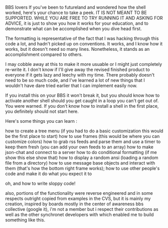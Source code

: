 BBS lovers If you've been to futureland and wondered how the shell worked, here's your chance to take a peek.  IT IS NOT MEANT TO BE SUPPORTED.  WHILE YOU ARE FREE TO TRY RUNNING IT AND ASKING FOR ADVICE, it is just to show you how it works for your education, and to demonstrate what can be accomplished when you dive head first.  

The formatting is representative of the fact that I was hacking through this code a lot, and hadn't picked up on conventions.  It works, and I know how it works, but it doesn't need so many lines.  Nonetheless, it stands as an accomplishment compared to others.

I may cobble away at this to make it more usuable or I might just completely re-write it.  I don't know if I'll give away the revised finished product to everyone if it gets lazy and leechy with my time.  There probably doesn't need to be so much code, and I've learned a lot of new things that I wouldn't have dare tried earlier that I can implement easily now.  

If you install this on your BBS it won't break it, but you should know how to activate another shell should you get caught in a loop you can't get out of.  You were warned.  If you don't know how to install a shell in the first place, you definitely should not start here.

Here's some things you can learn : 


how to create a tree menu (if you had to do a basic customization this would be the first place to start)
how to use frames (this would be where you can customize colors)
how to grab rss feeds and parse them and use a timer to keep them fresh (you can add your own feeds to an array)
how to make json-chat and connect to a server
how to do conditional formatting (if me show this else show that)
how to display a random ansi (loading a random file from a directory)
how to use message base objects and interact with them (that's how the bottom right frame works);
how to use other people's code and make it do what you expect it to

oh, and how to write sloppy code!  

also, portions of the functionality were reverse engineered and in some respects outright copied from examples in the CVS, but it is mainly my creation, inspired by boards mostly in the center of awareness bbs collective (google it), i'm not a member but i respect their contributions as well as the other synchronet developers with which enabled me to build something like this.

